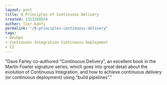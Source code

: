 ```yaml
---
layout: post
title: 8 Principles of Continuous Delivery
created: 1313269524
author: lior.kanfi
permalink: "/8-principles-continuous-delivery"
tags:
- DevOps
- Continuous Integration Continuous Deployment
- CI
---
```

<p>&quot;Dave Farley co-authored &ldquo;Continuous Delivery&rdquo;, an excellent book in the  Martin Fowler signature series, which goes into great detail about the  evolution of Continuous Integration, and how to achieve continuous  delivery (or continuous deployment) using &ldquo;build pipelines&rdquo;.&quot;</p>

